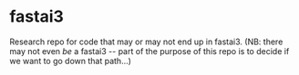 # fastai3

Research repo for code that may or may not end up in fastai3. (NB: there may not even *be* a fastai3 -- part of the purpose of this repo is to decide if we want to go down that path...)
